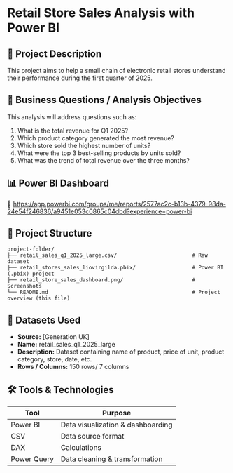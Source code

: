 # Retail Store Sales Analysis with Power BI

## 📝 Project Description

This project aims to help a small chain of electronic retail stores understand their performance during the first quarter of 2025.

## 🎯 Business Questions / Analysis Objectives

This analysis will address questions such as: 

1. What is the total revenue for Q1 2025?
2. Which product category generated the most revenue?
3. Which store sold the highest number of units?
4. What were the top 3 best-selling products by units sold?
5. What was the trend of total revenue over the three months? 

## 📊 Power BI Dashboard

🔗 https://app.powerbi.com/groups/me/reports/2577ac2c-b13b-4379-98da-24e54f246836/a9451e053c0865c04dbd?experience=power-bi

## 📁 Project Structure

```
project-folder/
├── retail_sales_q1_2025_large.csv/                        # Raw dataset
├── retail_stores_sales_liovirgilda.pbix/                  # Power BI (.pbix) project
├── retail_store_sales_dashboard.png/                      # Screenshots 
└── README.md                                              # Project overview (this file)
```

## 📂 Datasets Used

- **Source:** [Generation UK]
- **Name:** retail_sales_q1_2025_large
- **Description:** Dataset containing name of product, price of unit, product category, store, date, etc.
- **Rows / Columns:** 150 rows/ 7 columns

## 🛠 Tools & Technologies

| Tool          | Purpose                          |
|---------------|----------------------------------|
| Power BI      | Data visualization & dashboarding|
| CSV           | Data source format               |
| DAX           | Calculations                     |
| Power Query   | Data cleaning & transformation   |
